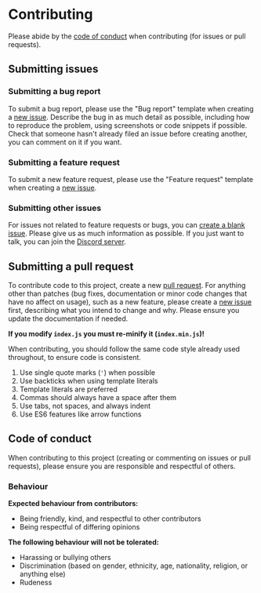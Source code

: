 # Contributing
Please abide by the [code of conduct](#code-of-conduct) when contributing (for issues or pull requests).

## Submitting issues
### Submitting a bug report
To submit a bug report, please use the "Bug report" template when creating a [new issue](https://github.com/eartharoid/dtf/issues/new/choose). Describe the bug in as much detail as possible, including how to reproduce the problem, using screenshots or code snippets if possible. Check that someone hasn't already filed an issue before creating another, you can comment on it if you want.

### Submitting a feature request
To submit a new feature request, please use the "Feature request" template when creating a [new issue](https://github.com/eartharoid/dtf/issues/new/choose). 

### Submitting other issues
For issues not related to feature requests or bugs, you can [create a blank issue](https://github.com/eartharoid/dtf/issues/new). Please give us as much information as possible. If you just want to talk, you can join the [Discord server](https://github.com/eartharoid/dtf#support).

## Submitting a pull request
To contribute code to this project, create a new [pull request](https://github.com/eartharoid/dtf/pulls). For anything other than patches (bug fixes, documentation or minor code changes that have no affect on usage), such as a new feature, please create a  [new issue](https://github.com/eartharoid/dtf/issues/new/choose) first, describing what you intend to change and why. Please ensure you update the documentation if needed.

**If you modify `index.js` you must re-minify it (`index.min.js`)!**

When contributing, you should follow the same code style already used throughout, to ensure code is consistent.

1. Use single quote marks (`'`) when possible
2. Use backticks when using template literals
3. Template literals are preferred
4. Commas should always have a space after them
5. Use tabs, not spaces, and always indent
6. Use ES6 features like arrow functions 


## Code of conduct
When contributing to this project (creating or commenting on issues or pull requests), please ensure you are responsible and respectful of others.

### Behaviour
**Expected behaviour from contributors:**

- Being friendly, kind, and respectful to other contributors
- Being respectful of differing opinions

**The following behaviour will not be tolerated:**

- Harassing or bullying others
- Discrimination (based on gender, ethnicity, age, nationality, religion, or anything else)
- Rudeness








